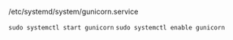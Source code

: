 /etc/systemd/system/gunicorn.service


`sudo systemctl start gunicorn`
`sudo systemctl enable gunicorn`
